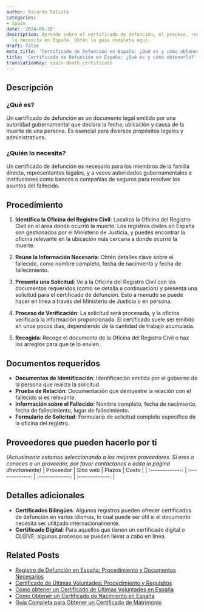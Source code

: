 ```yaml
---
author: Ricardo Batista
categories:
- Spain
date: '2024-06-20'
description: Aprende sobre el certificado de defunción, el proceso, requisitos y quién
  lo necesita en España. Obtén la guía completa aquí.
draft: false
meta_title: 'Certificado de Defunción en España: ¿Qué es y cómo obtenerlo?'
title: 'Certificado de Defunción en España: ¿Qué es y cómo obtenerlo?'
translationKey: spain-death_certificate
---
```



## Descripción
### ¿Qué es?
Un certificado de defunción es un documento legal emitido por una autoridad gubernamental que declara la fecha, ubicación y causa de la muerte de una persona. Es esencial para diversos propósitos legales y administrativos.

### ¿Quién lo necesita?
Un certificado de defunción es necesario para los miembros de la familia directa, representantes legales, y a veces autoridades gubernamentales e instituciones como bancos o compañías de seguros para resolver los asuntos del fallecido.

## Procedimiento
1. **Identifica la Oficina del Registro Civil**: Localiza la Oficina del Registro Civil en el área donde ocurrió la muerte. Los registros civiles en España son gestionados por el Ministerio de Justicia, y puedes encontrar la oficina relevante en la ubicación más cercana a donde ocurrió la muerte.
   
2. **Reúne la Información Necesaria**: Obtén detalles clave sobre el fallecido, como nombre completo, fecha de nacimiento y fecha de fallecimiento.

3. **Presenta una Solicitud**: Ve a la Oficina del Registro Civil con los documentos requeridos (como se detalla a continuación) y presenta una solicitud para el certificado de defunción. Esto a menudo se puede hacer en línea a través del Ministerio de Justicia o en persona.
   
4. **Proceso de Verificación**: La solicitud será procesada, y la oficina verificará la información proporcionada. El certificado suele ser emitido en unos pocos días, dependiendo de la cantidad de trabajo acumulada.
   
5. **Recogida**: Recoge el documento de la Oficina del Registro Civil o haz los arreglos para que te lo envíen.

## Documentos requeridos
- **Documentos de Identificación**: Identificación emitida por el gobierno de la persona que realiza la solicitud.
- **Prueba de Relación**: Documentación que demuestre la relación con el fallecido si es relevante.
- **Información sobre el Fallecido**: Nombre completo, fecha de nacimiento, fecha de fallecimiento, lugar de fallecimiento.
- **Formulario de Solicitud**: Formulario de solicitud completo específico de la oficina del registro.

## Proveedores que pueden hacerlo por ti
_(Actualmente estamos seleccionando a los mejores proveedores. Si eres o conoces a un proveedor, por favor contáctanos o edita la página directamente)_
| Proveedor        |     Sitio web     |     Plazos    |       Costo      |
| :-------------: | :-------------: |  :-------------: | :-------------: |

## Detalles adicionales
- **Certificados Bilingües**: Algunos registros pueden ofrecer certificados de defunción en varios idiomas, lo cual puede ser útil si el documento necesita ser utilizado internacionalmente.
- **Certificado Digital**: Para aquellos que tienen un certificado digital o CL@VE, algunos procesos se pueden llevar a cabo en línea.

## Related Posts

- [Registro de Defunción en España: Procedimiento y Documentos Necesarios](https://tramitit.com/es/guides/spain/inscripcion_de_defuncion/)
- [Certificado de Últimas Voluntades: Procedimiento y Requisitos](https://tramitit.com/es/guides/spain/certificado_de_actos_de_última_voluntad/)
- [Cómo obtener un Certificado de Últimas Voluntades en España](https://tramitit.com/es/guides/spain/obtencion_del_certificado_de_ultimas_voluntades/)
- [Cómo Obtener un Certificado de Nacimiento en España](https://tramitit.com/es/guides/spain/certificado_de_nacimiento/)
- [Guía Completa para Obtener un Certificado de Matrimonio](https://tramitit.com/es/guides/spain/certificado_de_matrimonio/)